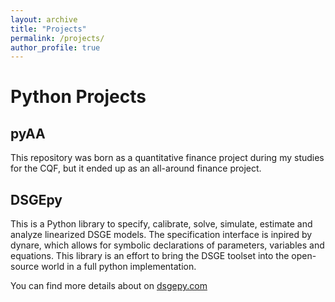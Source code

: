 ```yaml
---
layout: archive
title: "Projects"
permalink: /projects/
author_profile: true
---
```


# Python Projects
## pyAA
This repository was born as a quantitative finance project during my studies for the CQF, but it ended up as 
an all-around finance project.

## DSGEpy
This is a Python library to specify, calibrate, solve, simulate, estimate and analyze linearized DSGE models.
The specification interface is inpired by dynare, which allows for symbolic declarations of parameters,
variables and equations. This library is an effort to bring the DSGE toolset into the open-source world in a
full python implementation.

You can find more details about on [dsgepy.com](http://dsgepy.com)
